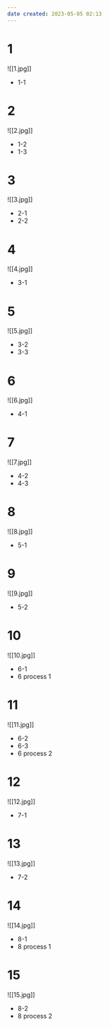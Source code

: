 ```yaml
---
date created: 2023-05-05 02:13
---
```


# 1

![[1.jpg]]

- 1-1

# 2

![[2.jpg]]

- 1-2
- 1-3

# 3

![[3.jpg]]

- 2-1
- 2-2

# 4

![[4.jpg]]

- 3-1

# 5

![[5.jpg]]

- 3-2
- 3-3

# 6

![[6.jpg]]

- 4-1

# 7

![[7.jpg]]

- 4-2
- 4-3

# 8

![[8.jpg]]

- 5-1

# 9

![[9.jpg]]

- 5-2

# 10

![[10.jpg]]

- 6-1
- 6 process 1

# 11

![[11.jpg]]

- 6-2
- 6-3
- 6 process 2

# 12

![[12.jpg]]

- 7-1

# 13

![[13.jpg]]

- 7-2

# 14

![[14.jpg]]

- 8-1
- 8 process 1

# 15

![[15.jpg]]

- 8-2
- 8 process 2
